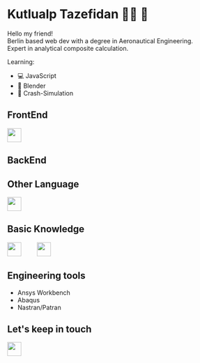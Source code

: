 # Kutlualp Tazefidan 👨‍🔬 🧞  <br>
Hello my friend! <br>
Berlin based web dev with a degree in Aeronautical Engineering. <br>
Expert in analytical composite calculation.

Learning:
* 💻 JavaScript
* 🎨 Blender
* 🚙 Crash-Simulation

## FrontEnd

[<img height="32" width="32" src="https://cdn.simpleicons.org/javascript/f7df1e">](https://www.javascript.com/) 

## BackEnd

## Other Language

[<img height="32" width="32" src="https://cdn.simpleicons.org/python/3776ab">](https://www.python.org/)

## Basic Knowledge 

[<img height="32" width="32" src="https://cdn.simpleicons.org/fortran/734F96">](https://de.wikibooks.org/wiki/Fortran:_Fortran_95) [<img height="32" width="32" hspace="32" src="https://cdn.simpleicons.org/csharp/239120">](https://learn.microsoft.com/de-de/dotnet/csharp/tour-of-csharp/)

## Engineering tools
* Ansys Workbench
* Abaqus
* Nastran/Patran

## Let's keep in touch

[<img height="32" width="32" src="https://cdn.simpleicons.org/linkedin/0a66c2">](https://de.linkedin.com/in/kutlualp-tazefidan-9237193b) 
